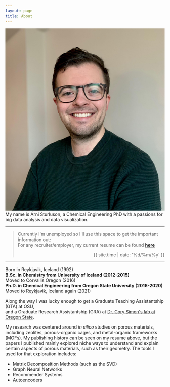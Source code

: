 ```yaml
---
layout: page
title: About
---
```


<!---
Example message. Adds a block of text with a shaded background
<p class="message">
  Hey there! This page is included as an example. Feel free to customize it for your own use upon downloading. Carry on!
</p>
--->

![Arni Sturluson](profile_pic.jpg#one_fourths_width "Profile Picture")
My name is Árni Sturluson, a Chemical Engineering PhD with a passions for big data analysis and data visualization.

---

> Currently I'm unemployed so I'll use this space to get the important information out:   
> For any recruiter/employer, my current resume can be found [<b>here</b>](../CV.pdf)  
> <p style="text-align:right;"><time datetime="{{ site.time | date_to_xmlschema }}">{{ site.time | date: '%d/%m/%y' }}</time></p>

---

Born in Reykjavik, Iceland (1992)  
**B.Sc. in Chemistry from University of Iceland (2012-2015)**  
Moved to Corvallis Oregon (2016)  
**Ph.D. in Chemical Engineering from Oregon State University (2016-2020)**  
Moved to Reykjavik, Iceland again (2021)  


Along the way I was lucky enough to get a Graduate Teaching Assistantship (GTA) at OSU,  
and a Graduate Research Assistantship (GRA) at [Dr. Cory Simon's lab at Oregon State](https://simonensemble.github.io).

My research was centered around *in silico* studies on porous materials, including zeolites, porous-organic cages, and metal-organic frameworks (MOFs).
My publishing history can be seen on my resume above, but the papers I published mainly explored niche ways to understand and explain certain aspects of porous materials, such as their geometry.
The tools I used for that exploration includes:  
* Matrix Decomposition Methods (such as the SVD)  
* Graph Neural Networks  
* Recommender Systems  
* Autoencoders  